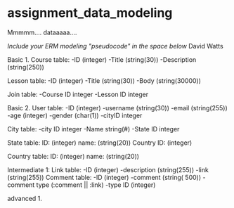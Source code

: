 # assignment_data_modeling
Mmmmm.... dataaaaa....

*Include your ERM modeling "pseudocode" in the space below*
David Watts

Basic 1.
  Course table:
    -ID (integer)
    -Title (string(30))
    -Description (string(250))
  
  Lesson table:
    -ID (integer)
    -Title (string(30))
    -Body (string(30000))
    
  Join table:
    -Course ID integer
    -Lesson ID integer
  
Basic 2. 
  User table:
    -ID (integer)
    -username (string(30))
    -email (string(255))
    -age (integer)
    -gender (char(1))
    -cityID integer
    
  City table:
    -city ID integer
    -Name string(#)
    -State ID integer
  
  State table:
    ID: (integer)
    name: (string(20))
    Country ID: (integer)
    
  Country table:
    ID: (integer)
    name: (string(20))
  
Intermediate 1:
  Link table:
    -ID (integer)
    -description (string(255))
    -link (string(255))
  Comment table:
    -ID (integer)
    -comment (string( 500))
    -comment type (:comment || :link)
    -type ID (integer)
    
advanced 1. 
